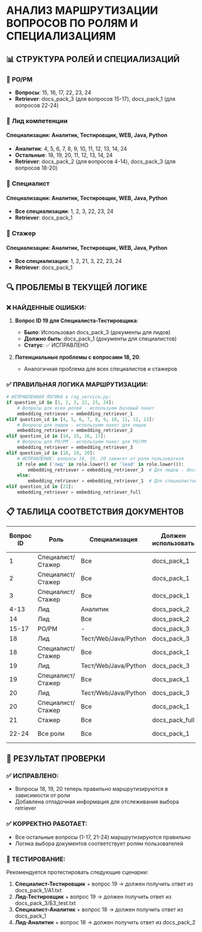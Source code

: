 # АНАЛИЗ МАРШРУТИЗАЦИИ ВОПРОСОВ ПО РОЛЯМ И СПЕЦИАЛИЗАЦИЯМ

## 📊 СТРУКТУРА РОЛЕЙ И СПЕЦИАЛИЗАЦИЙ

### 🎯 **PO/PM**
- **Вопросы**: 15, 16, 17, 22, 23, 24
- **Retriever**: docs_pack_3 (для вопросов 15-17), docs_pack_1 (для вопросов 22-24)

### 🎯 **Лид компетенции**
#### Специализации: Аналитик, Тестировщик, WEB, Java, Python
- **Аналитик**: 4, 5, 6, 7, 8, 9, 10, 11, 12, 13, 14, 24
- **Остальные**: 18, 19, 20, 11, 12, 13, 14, 24
- **Retriever**: docs_pack_2 (для вопросов 4-14), docs_pack_3 (для вопросов 18-20)

### 🎯 **Специалист**
#### Специализации: Аналитик, Тестировщик, WEB, Java, Python
- **Все специализации**: 1, 2, 3, 22, 23, 24
- **Retriever**: docs_pack_1

### 🎯 **Стажер**
#### Специализации: Аналитик, Тестировщик, WEB, Java, Python
- **Все специализации**: 1, 2, 21, 3, 22, 23, 24
- **Retriever**: docs_pack_1

## 🔍 ПРОБЛЕМЫ В ТЕКУЩЕЙ ЛОГИКЕ

### ❌ **НАЙДЕННЫЕ ОШИБКИ:**

1. **Вопрос ID 19 для Специалиста-Тестировщика**:
   - **Было**: Использовал docs_pack_3 (документы для лидов)
   - **Должно быть**: docs_pack_1 (документы для специалистов)
   - **Статус**: ✅ ИСПРАВЛЕНО

2. **Потенциальные проблемы с вопросами 18, 20**:
   - Аналогичная проблема для всех специалистов и стажеров

### ✅ **ПРАВИЛЬНАЯ ЛОГИКА МАРШРУТИЗАЦИИ:**

```python
# ИСПРАВЛЕННАЯ ЛОГИКА в rag_service.py:
if question_id in [1, 2, 3, 22, 23, 24]:
    # Вопросы для всех ролей - используем базовый пакет
    embedding_retriever = embedding_retriever_1
elif question_id in [4, 5, 6, 7, 8, 9, 10, 11, 12, 13]:
    # Вопросы для лидов - используем пакет для лидов
    embedding_retriever = embedding_retriever_2
elif question_id in [14, 15, 16, 17]:
    # Вопросы для PO/PM - используем пакет для PO/PM
    embedding_retriever = embedding_retriever_3
elif question_id in [18, 19, 20]:
    # ИСПРАВЛЕНИЕ: вопросы 18, 19, 20 зависят от роли пользователя
    if role and ('лид' in role.lower() or 'lead' in role.lower()):
        embedding_retriever = embedding_retriever_3  # Для лидов - docs_pack_3
    else:
        embedding_retriever = embedding_retriever_1  # Для специалистов/стажеров - docs_pack_1
elif question_id in [21]:
    embedding_retriever = embedding_retriever_full
```

## 📋 ТАБЛИЦА СООТВЕТСТВИЯ ДОКУМЕНТОВ

| Вопрос ID | Роль | Специализация | Должен использовать | Содержит документы для |
|-----------|------|---------------|-------------------|----------------------|
| 1 | Специалист/Стажер | Все | docs_pack_1 | Специалистов/Стажеров |
| 2 | Специалист/Стажер | Все | docs_pack_1 | Специалистов/Стажеров |
| 3 | Специалист/Стажер | Все | docs_pack_1 | Специалистов/Стажеров |
| 4-13 | Лид | Аналитик | docs_pack_2 | Лидов |
| 14 | Лид | Все | docs_pack_2 | Лидов |
| 15-17 | PO/PM | - | docs_pack_3 | PO/PM |
| 18 | Лид | Тест/Web/Java/Python | docs_pack_3 | Лидов |
| 18 | Специалист/Стажер | Все | docs_pack_1 | Специалистов/Стажеров |
| 19 | Лид | Тест/Web/Java/Python | docs_pack_3 | Лидов |
| 19 | Специалист/Стажер | Все | docs_pack_1 | Специалистов/Стажеров |
| 20 | Лид | Тест/Web/Java/Python | docs_pack_3 | Лидов |
| 20 | Специалист/Стажер | Все | docs_pack_1 | Специалистов/Стажеров |
| 21 | Стажер | Все | docs_pack_full | Полная база |
| 22-24 | Все роли | Все | docs_pack_1 | Общие документы |

## 🎯 РЕЗУЛЬТАТ ПРОВЕРКИ

### ✅ **ИСПРАВЛЕНО:**
- Вопросы 18, 19, 20 теперь правильно маршрутизируются в зависимости от роли
- Добавлена отладочная информация для отслеживания выбора retriever

### ✅ **КОРРЕКТНО РАБОТАЕТ:**
- Все остальные вопросы (1-17, 21-24) маршрутизируются правильно
- Логика выбора документов соответствует ролям пользователей

### 🔧 **ТЕСТИРОВАНИЕ:**
Рекомендуется протестировать следующие сценарии:
1. **Специалист-Тестировщик** + вопрос 19 → должен получить ответ из docs_pack_1/А1.txt
2. **Лид-Тестировщик** + вопрос 19 → должен получить ответ из docs_pack_3/Б3_test.txt
3. **Специалист-Аналитик** + вопрос 18 → должен получить ответ из docs_pack_1
4. **Лид-Аналитик** + вопрос 18 → должен получить ответ из docs_pack_2 